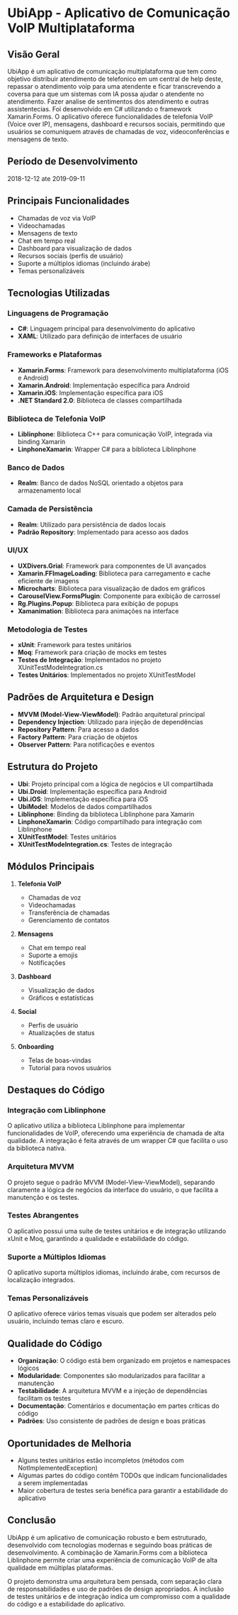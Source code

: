 # UbiApp - Aplicativo de Comunicação VoIP Multiplataforma

## Visão Geral
UbiApp é um aplicativo de comunicação multiplataforma que tem como objetivo distribuir atendimento de telefonico em um central de help deste, repassar o atendimento voip para uma atendente e ficar transcrevendo a coversa para que um sistemas com IA possa ajudar o atendente no atendimento. Fazer analise de sentimentos dos atendimento e outras assistentecias. Foi desenvolvido em C# utilizando o framework Xamarin.Forms. O aplicativo oferece funcionalidades de telefonia VoIP (Voice over IP), mensagens, dashboard e recursos sociais, permitindo que usuários se comuniquem através de chamadas de voz, videoconferências e mensagens de texto.

## Período de Desenvolvimento
 2018-12-12 ate 2019-09-11 

## Principais Funcionalidades
- Chamadas de voz via VoIP
- Videochamadas
- Mensagens de texto
- Chat em tempo real
- Dashboard para visualização de dados
- Recursos sociais (perfis de usuário)
- Suporte a múltiplos idiomas (incluindo árabe)
- Temas personalizáveis

## Tecnologias Utilizadas

### Linguagens de Programação
- **C#**: Linguagem principal para desenvolvimento do aplicativo
- **XAML**: Utilizado para definição de interfaces de usuário

### Frameworks e Plataformas
- **Xamarin.Forms**: Framework para desenvolvimento multiplataforma (iOS e Android)
- **Xamarin.Android**: Implementação específica para Android
- **Xamarin.iOS**: Implementação específica para iOS
- **.NET Standard 2.0**: Biblioteca de classes compartilhada

### Biblioteca de Telefonia VoIP
- **Liblinphone**: Biblioteca C++ para comunicação VoIP, integrada via binding Xamarin
- **LinphoneXamarin**: Wrapper C# para a biblioteca Liblinphone

### Banco de Dados
- **Realm**: Banco de dados NoSQL orientado a objetos para armazenamento local

### Camada de Persistência
- **Realm**: Utilizado para persistência de dados locais
- **Padrão Repository**: Implementado para acesso aos dados

### UI/UX
- **UXDivers.Grial**: Framework para componentes de UI avançados
- **Xamarin.FFImageLoading**: Biblioteca para carregamento e cache eficiente de imagens
- **Microcharts**: Biblioteca para visualização de dados em gráficos
- **CarouselView.FormsPlugin**: Componente para exibição de carrossel
- **Rg.Plugins.Popup**: Biblioteca para exibição de popups
- **Xamanimation**: Biblioteca para animações na interface

### Metodologia de Testes
- **xUnit**: Framework para testes unitários
- **Moq**: Framework para criação de mocks em testes
- **Testes de Integração**: Implementados no projeto XUnitTestModelntegration.cs
- **Testes Unitários**: Implementados no projeto XUnitTestModel

## Padrões de Arquitetura e Design
- **MVVM (Model-View-ViewModel)**: Padrão arquitetural principal
- **Dependency Injection**: Utilizado para injeção de dependências
- **Repository Pattern**: Para acesso a dados
- **Factory Pattern**: Para criação de objetos
- **Observer Pattern**: Para notificações e eventos

## Estrutura do Projeto
- **Ubi**: Projeto principal com a lógica de negócios e UI compartilhada
- **Ubi.Droid**: Implementação específica para Android
- **Ubi.iOS**: Implementação específica para iOS
- **UbiModel**: Modelos de dados compartilhados
- **Liblinphone**: Binding da biblioteca Liblinphone para Xamarin
- **LinphoneXamarin**: Código compartilhado para integração com Liblinphone
- **XUnitTestModel**: Testes unitários
- **XUnitTestModelntegration.cs**: Testes de integração

## Módulos Principais
1. **Telefonia VoIP**
   - Chamadas de voz
   - Videochamadas
   - Transferência de chamadas
   - Gerenciamento de contatos

2. **Mensagens**
   - Chat em tempo real
   - Suporte a emojis
   - Notificações

3. **Dashboard**
   - Visualização de dados
   - Gráficos e estatísticas

4. **Social**
   - Perfis de usuário
   - Atualizações de status

5. **Onboarding**
   - Telas de boas-vindas
   - Tutorial para novos usuários

## Destaques do Código

### Integração com Liblinphone
O aplicativo utiliza a biblioteca Liblinphone para implementar funcionalidades de VoIP, oferecendo uma experiência de chamada de alta qualidade. A integração é feita através de um wrapper C# que facilita o uso da biblioteca nativa.

### Arquitetura MVVM
O projeto segue o padrão MVVM (Model-View-ViewModel), separando claramente a lógica de negócios da interface do usuário, o que facilita a manutenção e os testes.

### Testes Abrangentes
O aplicativo possui uma suíte de testes unitários e de integração utilizando xUnit e Moq, garantindo a qualidade e estabilidade do código.

### Suporte a Múltiplos Idiomas
O aplicativo suporta múltiplos idiomas, incluindo árabe, com recursos de localização integrados.

### Temas Personalizáveis
O aplicativo oferece vários temas visuais que podem ser alterados pelo usuário, incluindo temas claro e escuro.

## Qualidade do Código
- **Organização**: O código está bem organizado em projetos e namespaces lógicos
- **Modularidade**: Componentes são modularizados para facilitar a manutenção
- **Testabilidade**: A arquitetura MVVM e a injeção de dependências facilitam os testes
- **Documentação**: Comentários e documentação em partes críticas do código
- **Padrões**: Uso consistente de padrões de design e boas práticas

## Oportunidades de Melhoria
- Alguns testes unitários estão incompletos (métodos com NotImplementedException)
- Algumas partes do código contêm TODOs que indicam funcionalidades a serem implementadas
- Maior cobertura de testes seria benéfica para garantir a estabilidade do aplicativo

## Conclusão
UbiApp é um aplicativo de comunicação robusto e bem estruturado, desenvolvido com tecnologias modernas e seguindo boas práticas de desenvolvimento. A combinação de Xamarin.Forms com a biblioteca Liblinphone permite criar uma experiência de comunicação VoIP de alta qualidade em múltiplas plataformas.

O projeto demonstra uma arquitetura bem pensada, com separação clara de responsabilidades e uso de padrões de design apropriados. A inclusão de testes unitários e de integração indica um compromisso com a qualidade do código e a estabilidade do aplicativo.
